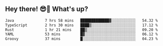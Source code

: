 ## Hey there! 😎👋 What's up?

<!--START_SECTION:waka-->

```txt
Java              7 hrs 58 mins   █████████████▓░░░░░░░░░░░   54.32 %
TypeScript        2 hrs 30 mins   ████▒░░░░░░░░░░░░░░░░░░░░   17.12 %
Rust              1 hr 21 mins    ██▒░░░░░░░░░░░░░░░░░░░░░░   09.20 %
YAML              53 mins         █▓░░░░░░░░░░░░░░░░░░░░░░░   06.12 %
Groovy            37 mins         █░░░░░░░░░░░░░░░░░░░░░░░░   04.23 %
```

<!--END_SECTION:waka-->
